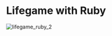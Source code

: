 # Lifegame with Ruby

![lifegame_ruby_2](https://user-images.githubusercontent.com/12797442/136687223-fd007831-6819-4ba8-bbdd-cf8a8a5dbc23.gif)
